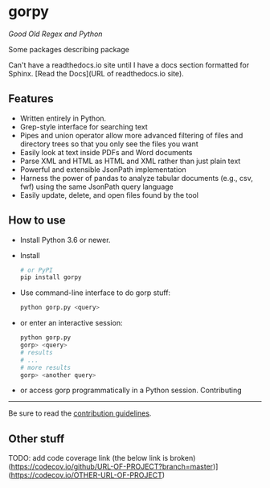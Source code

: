 gorpy
============

*Good Old Regex and Python*

Some packages describing package

Can't have a readthedocs.io site until I have a docs section formatted for Sphinx.
[Read the Docs](URL of readthedocs.io site).


Features
--------

* Written entirely in Python.
* Grep-style interface for searching text
* Pipes and union operator allow more advanced filtering of files and directory trees so that you only see the files you want
* Easily look at text inside PDFs and Word documents
* Parse XML and HTML as HTML and XML rather than just plain text
* Powerful and extensible JsonPath implementation
* Harness the power of pandas to analyze tabular documents (e.g., csv, fwf) using the same JsonPath query language
* Easily update, delete, and open files found by the tool

How to use
----------

* Install Python 3.6 or newer.
* Install

    ```sh
    # or PyPI
    pip install gorpy
    ```

* Use command-line interface to do gorp stuff:

    ```sh
    python gorp.py <query>
    ```
* or enter an interactive session:
    ```sh
    python gorp.py
    gorp> <query>
    # results
    # ...
    # more results
    gorp> <another query>
    ```
* or access gorp programmatically in a Python session.
Contributing
------------

Be sure to read the [contribution guidelines](https://github.com/molsonkiko/gorpy/CONTRIBUTING.md). 

Other stuff
------------

TODO: add code coverage link (the below link is broken)
(https://codecov.io/github/URL-OF-PROJECT?branch=master)](https://codecov.io/OTHER-URL-OF-PROJECT)
